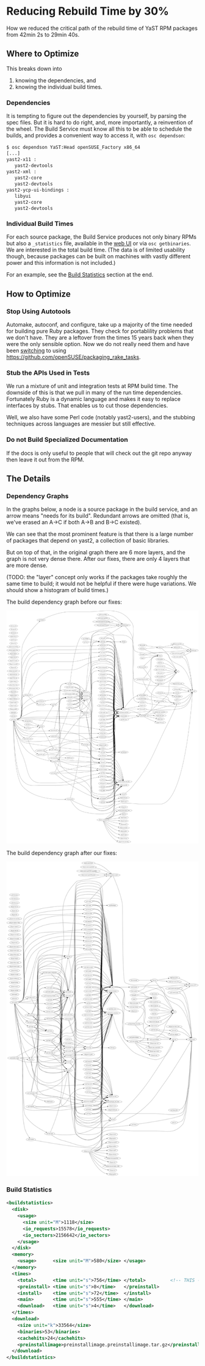 # Reducing Rebuild Time by 30%

How we reduced the critical path of the rebuild time of YaST RPM packages
from 42min 2s to 29min 40s.

## Where to Optimize

This breaks down into

1. knowing the dependencies, and
2. knowing the individual build times.

### Dependencies

It is tempting to figure out the dependencies by yourself, by parsing the spec
files. But it is hard to do right, and, more importantly, a reinvention of the
wheel. The Build Service must know all this to be able to schedule the builds,
and provides a convenient way to access it, with `osc dependson`:

```console
$ osc dependson YaST:Head openSUSE_Factory x86_64
[...]
yast2-x11 :
   yast2-devtools
yast2-xml :
   yast2-core
   yast2-devtools
yast2-ycp-ui-bindings :
   libyui
   yast2-core
   yast2-devtools
```

### Individual Build Times

For each source package, the Build Service produces not only binary RPMs but
also a `_statistics` file, available in the [web UI][webstats] or via
`osc getbinaries`. We are interested in the total build time. (The data is of
limited usability though, because packages can be built on machines with
vastly different power and this information is not included.)

For an example, see the [Build Statistics](#build-statistics) section
at the end.

[webstats]: https://build.opensuse.org/package/statistics/YaST:Head/yast2-core?arch=x86_64&repository=openSUSE_Factory

## How to Optimize

### Stop Using Autotools

Automake, autoconf, and configure, take up a majority of the time needed for
building pure Ruby packages. They check for portablility problems that we
don't have. They are a leftover from the times 15 years back
when they were the only sensible option. Now we do not really
need them and have been [switching][switch] to
using <https://github.com/openSUSE/packaging_rake_tasks>.

[switch]: https://github.com/yast/yast-bootloader/commit/5fb46ea8046ea9863e5411ffe1394797e71dde1e

### Stub the APIs Used in Tests

We run a mixture of unit and integration tests at RPM build time. The downside
of this is that we pull in many of the run time dependencies. Fortunately
Ruby is a dynamic language and makes it easy to replace interfaces by stubs.
That enables us to cut those dependencies.

Well, we also have some Perl code (notably yast2-users), and the stubbing
techniques across languages are messier but still effective.

### Do not Build Specialized Documentation

If the docs is only useful to people that will check out the git repo anyway
then leave it out from the RPM.

## The Details

### Dependency Graphs

In the graphs below, a node is a source package in the build service, and an
arrow means "needs for its build". Redundant arrows are omitted (that is, we've
erased an A→C if both A→B and B→C existed).

We can see that the most prominent feature is that there is a large number of
packages that depend on yast2, a collection of basic libraries.

But on top of that, in the original graph there are 6 more layers, and the
graph is not very dense there. After our fixes, there are only 4 layers that
are more dense.

(TODO: the "layer" concept only works if the packages take roughly the same
time to build; it would not be helpful if there were huge variations. We
should show a histogram of build times.)

The build dependency graph before our fixes:

![build dependency graph before][before]

The build dependency graph after our fixes:

![build dependency graph after][after]

[before]: yast_deps_before.png
[after]:  yast_deps_after.png

### Build Statistics

```xml
<buildstatistics>
  <disk>
    <usage>
      <size unit="M">1118</size>
      <io_requests>15578</io_requests>
      <io_sectors>2156642</io_sectors>
    </usage>
  </disk>
  <memory>
    <usage>      <size unit="M">580</size> </usage>
  </memory>
  <times>
    <total>      <time unit="s">756</time> </total>         <!-- THIS -->
    <preinstall> <time unit="s">8</time>   </preinstall>
    <install>    <time unit="s">72</time>  </install>
    <main>       <time unit="s">555</time> </main>
    <download>   <time unit="s">4</time>   </download>
  </times>
  <download>
    <size unit="k">33564</size>
    <binaries>53</binaries>
    <cachehits>24</cachehits>
    <preinstallimage>preinstallimage.preinstallimage.tar.gz</preinstallimage>
  </download>
</buildstatistics>
```
